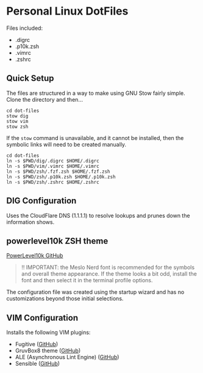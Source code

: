 # Personal Linux DotFiles

Files included:

- .digrc
- .p10k.zsh
- .vimrc
- .zshrc

## Quick Setup

The files are structured in a way to make using GNU Stow fairly simple. Clone the directory and then...

```
cd dot-files
stow dig
stow vim
stow zsh
```

If the `stow` command is unavailable, and it cannot be installed, then the symbolic links will need to be created manually.

```
cd dot-files
ln -s $PWD/dig/.digrc $HOME/.digrc
ln -s $PWD/vim/.vimrc $HOME/.vimrc
ln -s $PWD/zsh/.fzf.zsh $HOME/.fzf.zsh
ln -s $PWD/zsh/.p10k.zsh $HOME/.p10k.zsh
ln -s $PWD/zsh/.zshrc $HOME/.zshrc
```

## DIG Configuration

Uses the CloudFlare DNS (1.1.1.1) to resolve lookups and prunes down the information shows.

## powerlevel10k ZSH theme

[PowerLevel10k GitHub](https://github.com/romkatv/powerlevel10k)

> !! IMPORTANT:  the Meslo Nerd font is recommended for the symbols and overall theme appearance. If the theme looks a bit odd, install the font and then select it in the terminal profile options.

The configuration file was created using the startup wizard and has no customizations beyond those initial selections.

## VIM Configuration

Installs the following VIM plugins:

- Fugitive ([GitHub](https://github.com/tpope/vim-fugitive))
- GruvBox8 theme ([GitHub](https://github.com/lifepillar/vim-gruvbox8))
- ALE (Asynchronous Lint Engine) ([GitHub](https://github.com/dense-analysis/ale))
- Sensible ([GitHub](https://github.com/tpope/vim-sensible))

